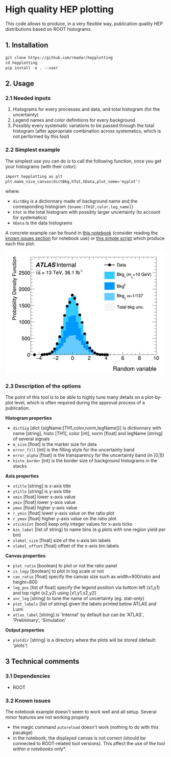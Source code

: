 # High quality HEP plotting

This code allows to produce, in a very flexible way, publication quality HEP distributions
based on ROOT histograms.

## 1. Installation

```
git clone https://github.com/rmadar/hepplotting
cd hepplotting
pip install -e . --user
```

## 2. Usage

### 2.1 Needed inputs

1. Histograms for every processes and data, and total histogram (for the uncertainty)
2. Legend names and color definitions for every background
3. Possibly every systematic variations to be passed through the total histogram
(after appropriate combination across systematics, which is not performed by this tool)

### 2.2 Simplest example

The simplest use you can do is to call the following function, once you get your
histograms (with their color):
```
import hepplotting as plt
plt.make_nice_canvas(dictBkg,hTot,hData,plot_name='myplot')
```
where:
  + `dictBkg` is a dictionnary made of background name and the corresponding histogram `{bname:[TH1F,color,leg_name]}`
  + `hTot` is the total histogram with possibly larger uncertainty (to account for systematics)
  + `hData` is the data histograms

A concrete example can be found in [this notebook](example/example.ipynb) (consider reading the
[known issues section](#known-issues) for notebook use) or [this simple script](example/example.py)
which produce each this plot:

![Example of distribution](example/plots/Example_plot_Internal_reduced.png)


### 2.3 Description of the options

The point of this tool is to be able to highly tune many details on a plot-by-plot level,
which is often required during the approval process of a publication.


**Histogram properties**

   + `dictSig` [dict {sigName:[TH1,color,norm,legName]}] is dictionnary with name [string], histo [TH1], color [int], norm [float] and legName [string] of several signals
   + `m_size` [float] is the marker size for data
   + `error_fill` [int] is the filling style for the uncertainty band
   + `error_alpha` [float] is the transparency for the uncertainty band (in [0,1])
   + `histo_border` [int] is the border size of background histograms in the stacks


**Axis properties**

   + `xtitle` [string] is x-axis title
   + `ytitle` [string] is y-axis title
   + `xmin` [float] lower x-axis value
   + `ymin` [float] lower y-axis value
   + `ymax` [float] higher y-axis value
   + `r_ymin` [float] lower y-axis value on the ratio plot
   + `r_ymax` [float] higher y-axis value on the ratio plot
   + `xticksInt` [bool] keep only integer values for x-axis ticks
   + `bin_label` [list of string] to name bins (e.g plots with one region yield per bin)
   + `xlabel_size` [float] size of the x-axis bin labels
   + `xlabel_offset` [float] offset of the x-axis bin labels


**Canvas properties**

   + `plot_ratio` [boolean] to plot or not the ratio panel
   + `is_logy` [boolean] to plot in log scale or not
   + `can_ratio` [float] specify the canvas size such as width=900/ratio and height=800
   + `leg_pos` [list of float] specify the legend position via bottom left (x1,y1) and top right (x2,y2) using [x1,y1,x2,y2]
   + `unc_leg` [string] to tune the name of uncertainty (eg. stat-only)
   + `plot_labels` [list of string] given the labels printed below ATLAS and Lumi
   + `atlas_label` [string] is 'Internal' by default but can be 'ATLAS', 'Preliminary', 'Simulation'


**Output properties**

   + `plotdir` [string] is a directory where the plots will be stored (default: 'plots')



## 3 Technical comments

### 3.1 Dependencies

  + ROOT
  

### 3.2 Known issues

The notebook example doesn't seem to work well and all setup. Several minor features are not working properly
  + the magic command `autoreload` doesn't work (nothing to do with this pacakge)
  + in the notebook, the displayed canvas is not correct (should be connected to ROOT-related tool versions). This affect the 
  use of the tool *within a notebooks* only*.
